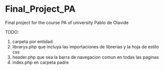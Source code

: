# Final_Project_PA
Final project for the course PA of university Pablo de Olavide

TODO:

1. carpeta por entidad
2. librarys.php que incluya las importaciones de librerias y la hoja de estilo css
3. header.php que sea la barra de navegacion comun en todas las paginas
4. index.php en carpeta padre
 
